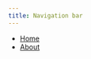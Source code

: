 ```yaml
---
title: Navigation bar
---
```


 - [Home](%base_url%)
 - [About](%base_url%?about)
<!--
 - [Resources](%base_url%?res)
	- [Food](%base_url%?res/food)
    - [Clothing](%base_url%?res/clothing)
    - [Harm Reduction](%base_url%?res/hr)
 	- [Shelter](%base_url%?res/shelter)
-->
